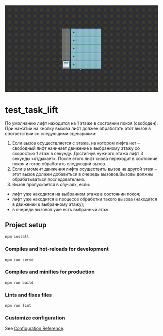 ![image](https://github.com/umnilka33/test_task_lift/blob/main/src/assets/gif/lift1.gif)
# test_task_lift

По умолчанию лифт находится на 1 этаже в состоянии покоя (свободен).
При нажатии на кнопку вызова лифт должен обработать этот вызов в
соответствии со следующими сценариями:
1. Если вызов осуществляется с этажа, на котором лифта нет – свободный
лифт начинает движение к выбранному этажу со скоростью 1 этаж в
секунду.
Достигнув нужного этажа лифт 3 секунды «отдыхает».
После этого лифт снова переходит в состояние покоя и готов обработать
следующий вызов.
2. Если в момент движения лифта осуществить вызов на другой этаж – этот
вызов должен добавиться в очередь вызовов.Вызовы должны обрабатываться последовательно.
3. Вызов пропускается в случаях, если:
- лифт уже находится на выбранном этаже в состоянии покоя;
- лифт уже находится в процессе обработки такого вызова (находится в
движении к выбранному этажу);
- в очереди вызовов уже есть выбранный этаж.

## Project setup
```
npm install
```

### Compiles and hot-reloads for development
```
npm run serve
```

### Compiles and minifies for production
```
npm run build
```

### Lints and fixes files
```
npm run lint
```

### Customize configuration
See [Configuration Reference](https://cli.vuejs.org/config/).
